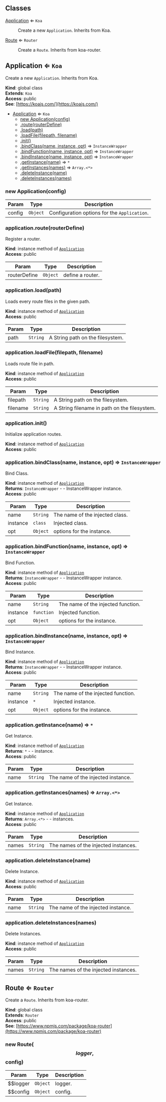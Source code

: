 ## Classes

<dl>
<dt><a href="#Application">Application</a> ⇐ <code>Koa</code></dt>
<dd><p>Create a new <code>Application</code>.
Inherits from Koa.</p>
</dd>
<dt><a href="#Route">Route</a> ⇐ <code>Router</code></dt>
<dd><p>Create a <code>Route</code>.
Inherits from koa-router.</p>
</dd>
</dl>

<a name="Application"></a>

## Application ⇐ <code>Koa</code>
Create a new `Application`.Inherits from Koa.

**Kind**: global class  
**Extends**: <code>Koa</code>  
**Access**: public  
**See**: [https://koajs.com/](https://koajs.com/)  

* [Application](#Application) ⇐ <code>Koa</code>
    * [new Application(config)](#new_Application_new)
    * [.route(routerDefine)](#Application+route)
    * [.load(path)](#Application+load)
    * [.loadFile(filepath, filename)](#Application+loadFile)
    * [.init()](#Application+init)
    * [.bindClass(name, instance, opt)](#Application+bindClass) ⇒ <code>InstanceWrapper</code>
    * [.bindFunction(name, instance, opt)](#Application+bindFunction) ⇒ <code>InstanceWrapper</code>
    * [.bindInstance(name, instance, opt)](#Application+bindInstance) ⇒ <code>InstanceWrapper</code>
    * [.getInstance(name)](#Application+getInstance) ⇒ <code>\*</code>
    * [.getInstances(names)](#Application+getInstances) ⇒ <code>Array.&lt;\*&gt;</code>
    * [.deleteInstance(name)](#Application+deleteInstance)
    * [.deleteInstances(names)](#Application+deleteInstances)

<a name="new_Application_new"></a>

### new Application(config)

| Param | Type | Description |
| --- | --- | --- |
| config | <code>Object</code> | Configuration options for the `Application`. |

<a name="Application+route"></a>

### application.route(routerDefine)
Register a router.

**Kind**: instance method of [<code>Application</code>](#Application)  
**Access**: public  

| Param | Type | Description |
| --- | --- | --- |
| routerDefine | <code>Object</code> | define a router. |

<a name="Application+load"></a>

### application.load(path)
Loads every route files in the given path.

**Kind**: instance method of [<code>Application</code>](#Application)  
**Access**: public  

| Param | Type | Description |
| --- | --- | --- |
| path | <code>String</code> | A String path on the filesystem. |

<a name="Application+loadFile"></a>

### application.loadFile(filepath, filename)
Loads route file in path.

**Kind**: instance method of [<code>Application</code>](#Application)  
**Access**: public  

| Param | Type | Description |
| --- | --- | --- |
| filepath | <code>String</code> | A String path on the filesystem. |
| filename | <code>String</code> | A String filename in path on the filesystem. |

<a name="Application+init"></a>

### application.init()
Initialize application routes.

**Kind**: instance method of [<code>Application</code>](#Application)  
**Access**: public  
<a name="Application+bindClass"></a>

### application.bindClass(name, instance, opt) ⇒ <code>InstanceWrapper</code>
Bind Class.

**Kind**: instance method of [<code>Application</code>](#Application)  
**Returns**: <code>InstanceWrapper</code> - - InstanceWrapper instance.  
**Access**: public  

| Param | Type | Description |
| --- | --- | --- |
| name | <code>String</code> | The name of the injected class. |
| instance | <code>class</code> | Injected class. |
| opt | <code>Object</code> | options for the instance. |

<a name="Application+bindFunction"></a>

### application.bindFunction(name, instance, opt) ⇒ <code>InstanceWrapper</code>
Bind Function.

**Kind**: instance method of [<code>Application</code>](#Application)  
**Returns**: <code>InstanceWrapper</code> - - InstanceWrapper instance.  
**Access**: public  

| Param | Type | Description |
| --- | --- | --- |
| name | <code>String</code> | The name of the injected function. |
| instance | <code>function</code> | Injected function. |
| opt | <code>Object</code> | options for the instance. |

<a name="Application+bindInstance"></a>

### application.bindInstance(name, instance, opt) ⇒ <code>InstanceWrapper</code>
Bind Instance.

**Kind**: instance method of [<code>Application</code>](#Application)  
**Returns**: <code>InstanceWrapper</code> - - InstanceWrapper instance.  
**Access**: public  

| Param | Type | Description |
| --- | --- | --- |
| name | <code>String</code> | The name of the injected function. |
| instance | <code>\*</code> | Injected instance. |
| opt | <code>Object</code> | options for the instance. |

<a name="Application+getInstance"></a>

### application.getInstance(name) ⇒ <code>\*</code>
Get Instance.

**Kind**: instance method of [<code>Application</code>](#Application)  
**Returns**: <code>\*</code> - - instance.  
**Access**: public  

| Param | Type | Description |
| --- | --- | --- |
| name | <code>String</code> | The name of the injected instance. |

<a name="Application+getInstances"></a>

### application.getInstances(names) ⇒ <code>Array.&lt;\*&gt;</code>
Get Instance.

**Kind**: instance method of [<code>Application</code>](#Application)  
**Returns**: <code>Array.&lt;\*&gt;</code> - - instances.  
**Access**: public  

| Param | Type | Description |
| --- | --- | --- |
| names | <code>String</code> | The names of the injected instances. |

<a name="Application+deleteInstance"></a>

### application.deleteInstance(name)
Delete Instance.

**Kind**: instance method of [<code>Application</code>](#Application)  
**Access**: public  

| Param | Type | Description |
| --- | --- | --- |
| name | <code>String</code> | The name of the injected instance. |

<a name="Application+deleteInstances"></a>

### application.deleteInstances(names)
Delete Instances.

**Kind**: instance method of [<code>Application</code>](#Application)  
**Access**: public  

| Param | Type | Description |
| --- | --- | --- |
| names | <code>String</code> | The names of the injected instances. |

<a name="Route"></a>

## Route ⇐ <code>Router</code>
Create a `Route`.Inherits from koa-router.

**Kind**: global class  
**Extends**: <code>Router</code>  
**Access**: public  
**See**: [https://www.npmjs.com/package/koa-router](https://www.npmjs.com/package/koa-router)  
<a name="new_Route_new"></a>

### new Route($$logger, $$config)

| Param | Type | Description |
| --- | --- | --- |
| $$logger | <code>Object</code> | logger. |
| $$config | <code>Object</code> | config. |

